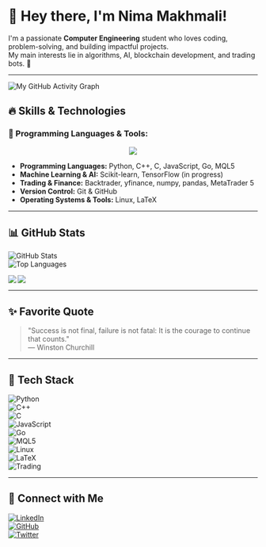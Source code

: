 # 👋 Hey there, I'm Nima Makhmali!

I'm a passionate **Computer Engineering** student who loves coding, problem-solving, and building impactful projects.  
My main interests lie in algorithms, AI, blockchain development, and trading bots. 🚀

---
![My GitHub Activity Graph](https://github-readme-activity-graph.vercel.app/graph?username=nimamakhmali)


## 🔥 Skills & Technologies

### 🚀 Programming Languages & Tools:
<p align="center">
  <img src="https://skillicons.dev/icons?i=python,cpp,c,go,js,mql5,git,github,latex,linux" />
</p>


- **Programming Languages:** Python, C++, C, JavaScript, Go, MQL5  
- **Machine Learning & AI:** Scikit-learn, TensorFlow (in progress)  
- **Trading & Finance:** Backtrader, yfinance, numpy, pandas, MetaTrader 5  
- **Version Control:** Git & GitHub  
- **Operating Systems & Tools:** Linux, LaTeX  

---

## 📊 GitHub Stats

![GitHub Stats](https://github-readme-stats.vercel.app/api?username=NimaMakhmali&show_icons=true&theme=radical)  
![Top Languages](https://github-readme-stats.vercel.app/api/top-langs/?username=NimaMakhmali&layout=compact&theme=radical)
<p>
  <img align="left" src="https://github-readme-stats.vercel.app/api/top-langs/?username=nimamakhmali&layout=compact&theme=cobalt"/>
  <img align="center" src="https://github-readme-stats.vercel.app/api?username=nimamakhmali&show_icons=true&theme=cobalt" />
</p>

---

## ✨ Favorite Quote

> "Success is not final, failure is not fatal: It is the courage to continue that counts."  
> — Winston Churchill

---

## 🚀 Tech Stack

![Python](https://img.shields.io/badge/Python-3776AB?style=for-the-badge&logo=python&logoColor=white)  
![C++](https://img.shields.io/badge/C%2B%2B-00599C?style=for-the-badge&logo=c%2B%2B&logoColor=white)  
![C](https://img.shields.io/badge/C-00599C?style=for-the-badge&logo=c&logoColor=white)  
![JavaScript](https://img.shields.io/badge/JavaScript-F7DF1E?style=for-the-badge&logo=javascript&logoColor=black)  
![Go](https://img.shields.io/badge/Go-00ADD8?style=for-the-badge&logo=go&logoColor=white)  
![MQL5](https://img.shields.io/badge/MQL5-FF9900?style=for-the-badge)  
![Linux](https://img.shields.io/badge/Linux-FCC624?style=for-the-badge&logo=linux&logoColor=black)  
![LaTeX](https://img.shields.io/badge/LaTeX-008080?style=for-the-badge&logo=latex&logoColor=white)  
![Trading](https://img.shields.io/badge/Trading-F5A623?style=for-the-badge&logo=bitcoin&logoColor=white)  

---

## 🔗 Connect with Me

[![LinkedIn](https://img.shields.io/badge/-LinkedIn-blue?style=flat-square&logo=linkedin)](https://www.linkedin.com/in/NimaMakhmali)  
[![GitHub](https://img.shields.io/badge/-GitHub-black?style=flat-square&logo=github)](https://github.com/NimaMakhmali)  
[![Twitter](https://img.shields.io/badge/-Twitter-blue?style=flat-square&logo=twitter)](https://twitter.com/NimaMakhmali)  
